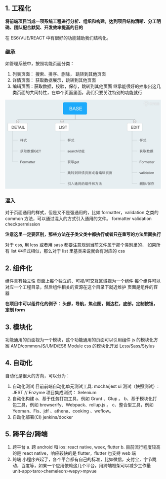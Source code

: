 ## 1. 工程化

**将前端项目当成一项系统工程进行分析、组织和构建，达到项目结构清晰、分工明确、团队配合默契、开发效率提高的目的**

在 ES6/VUE/REACT 中有很好的功能辅助我们结构化。

### 继承

如管理系统中，按照功能页面分类：

1. 列表页面： 搜索、排序、删除， 跳转到其他页面
2. 详情页面： 获取数据展示，跳转到其他页面
3. 编辑页面：获取数据，校验，保存，跳转到其他页面
   继承能很好的抽象出这几类页面的共同特性，在单个页面里面，我们只要关注特别的功能就行

![structure](https://github.com/lucia-super/project-idea-template/blob/master/concept/BASE.jpg "工程结构指导图")

### 混入

对于页面通用的样式，但是又不是强通用的，比如 formatter，validation 之类的 common 方法，可以通过混入的方式引入通用的文件。
formatter
validation
checkpermission

**注意这里一定要区别，那些方法在子类父类中都执行或者只在重写的方法里面执行**

对于 css, 用 less 或者用 sass 都要注意规划当前文件属于那个类别里的，
如果所有 list 中样式相似，那么对于 list 里基类来说就会有对应的 css

## 2. 组件化

组件具有独立性
页面上每个独立的、可视/可交互区域视为一个组件
每个组件可以对应一个工程目录，然后组件相关的资源在这个目录下就近维护
页面是组件的容器

**在项目中可以组件化的例子： 头部，导航，焦点图，侧边栏，底部，定制按钮，定制 form**

## 3. 模块化

功能通用的页面视为一个模块，这个功能通用的页面可以引用组件
js 的模块化方案 AMD/commonJS/UMD/ES6 Module
css 的模块化开发 Less/Sass/Stylus

## 4. 自动化

自动化是很大的方向，可以分为：

1.  自动化测试
    目前前端自动化单元测试工具: mocha/jest
    ui 测试（快照测试）: JEST // Enzyme
    项目集成测试： Selenium
2.  自动化构建
    a、基于任务打包工具，例如 Grunt 、Glup 。
    b、基于模块化打包工具，例如 browserify、Webpack、rollup.js 。
    c、整合型工具，例如 Yeoman、Fis、jdf 、athena、cooking 、weflow。
3.  自动化部署(CI)
    jenkins/docker

## 5. 跨平台/跨端

1.  跨平台
    a. 跨 android 和 ios: react native, weex, flutter
    b. 目前流行程度较高的是 react native，响应较快的是 flutter，flutter 也支持 web 端
2.  跨端
    小程序兴起了，各个平台都有自己的标准，比如微信，支付宝，字节跳动，百度等，如果一个应用依赖这几个平台，用跨端框架可以减少工作量
    unit-app>taro>chemeleon>wepy>mpvue
